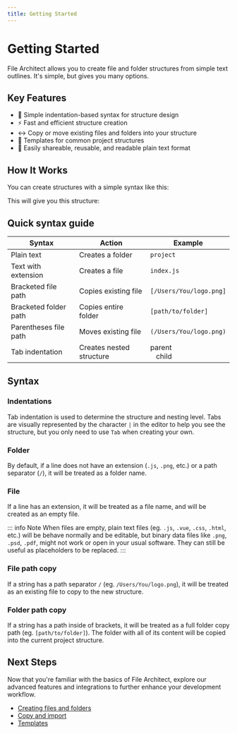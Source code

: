 ```yaml
---
title: Getting Started
---
```


# Getting Started

File Architect allows you to create file and folder structures from simple text outlines. It's simple, but gives you many options.

## Key Features

-   📁 Simple indentation-based syntax for structure design
-   ⚡ Fast and efficient structure creation
-   ↔ Copy or move existing files and folders into your structure
-   📄 Templates for common project structures
-   📎 Easily shareable, reusable, and readable plain text format

## How It Works

You can create structures with a simple syntax like this:

<div class="structure">
    <div class="structure-full">
        <StructureExample :structure="structure" />
    </div>
    <p>This will give you this structure:</p>
    <div class="structure-full">
        <FolderStructurePreview :structure="structurePreview" />
    </div>
</div>

<script setup>
    import FolderStructurePreview from '.vitepress/theme/components/FolderStructurePreview.vue'

import yaml from 'js-yaml'
const structure = `<p>project-X</p>
<p>	src</p>
<p>		components</p>
<p class="file">			Header.js</p>
<p class="file">			Footer.js</p>
<p>		pages</p>
<p class="file">			Home.js</p>
<p class="file">			About.js</p>
<p>	public</p>
<p>		images</p>
<p class="path">			[/Users/You/dev_logo.png]</p>
<p class="path">			(/Users/You/client-name_logo.png)</p>
<p class="path">	[path/to/project-docs]</p>
<p>	README.md</p>`;

const yamlStructure = `
- name: project-X
  children:
    - name: src
      children:
        - name: components
          children:
            - name: Header.js
              type: file
            - name: Footer.js
              type: file
        - name: pages
          children:
            - name: Home.js
              type: file
            - name: About.js
              type: file
    - name: public
      children:
        - name: images
          children:
            - name: dev_logo.png
              type: file
            - name: company-logo.png
              type: file
    - name: README.md
      type: file
    - name: project-docs
      type: folder-plus
      children:
        - name: file-copied-from-docs.docx
          type: file
`;

const structurePreview = yaml.load(yamlStructure);




</script>

## Quick syntax guide

| Syntax                | Action                   | Example                                                                                  |
| --------------------- | ------------------------ | ---------------------------------------------------------------------------------------- |
| Plain text            | Creates a folder         | `project`                                                                                |
| Text with extension   | Creates a file           | `index.js`                                                                               |
| Bracketed file path   | Copies existing file     | `[/Users/You/logo.png]`                                                                  |
| Bracketed folder path | Copies entire folder     | `[path/to/folder]`                                                                       |
| Parentheses file path | Moves existing file      | `(/Users/You/logo.png)`                                                                  |
| Tab indentation       | Creates nested structure | parent<div class="border-l-2  border-gray-300" style="padding: 0 0 0 .8rem;">child</div> |

## Syntax

### Indentations

Tab indentation is used to determine the structure and nesting level. Tabs are visually represented by the character `|` in the editor to help you see the structure, but you only need to use `Tab` when creating your own.

### Folder

By default, if a line does not have an extension (`.js`, `.png`, etc.) or a path separator (`/`), it will be treated as a folder name.

### File

If a line has an extension, it will be treated as a file name, and will be created as an empty file.

::: info Note
When files are empty, plain text files (eg. `.js`, `.vue`, `.css`, `.html`, etc.) will be behave normally and be editable, but binary data files like `.png`, `.psd`, `.pdf`, might not work or open in your usual software. They can still be useful as placeholders to be replaced.
:::

### File path copy

If a string has a path separator `/` (eg. `/Users/You/logo.png`), it will be treated as an existing file to copy to the new structure.

### Folder path copy

If a string has a path inside of brackets, it will be treated as a full folder copy path (eg. `[path/to/folder]`). The folder with all of its content will be copied into the current project structure.

## Next Steps

Now that you're familiar with the basics of File Architect, explore our advanced features and integrations to further enhance your development workflow.

-   [Creating files and folders](/creating-files-and-folders)
-   [Copy and import](/copy-and-import)
-   [Templates](/templates)
